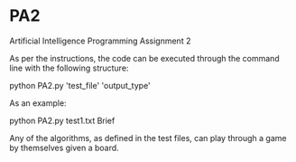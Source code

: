 # PA2
Artificial Intelligence Programming Assignment 2

As per the instructions, the code can be executed through the command line with the following structure:

python PA2.py 'test_file' 'output_type'

As an example:

python PA2.py test1.txt Brief

Any of the algorithms, as defined in the test files, can play through a game by themselves given a board.
